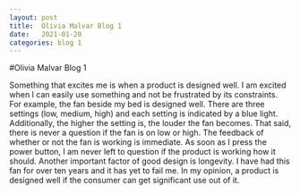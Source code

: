 ```yaml
---
layout: post
title:  Olivia Malvar Blog 1
date:   2021-01-20
categories: blog 1
---
```

#Olivia Malvar Blog 1

Something that excites me is when a product is designed well. I am excited when I can easily use something and not be frustrated by its constraints. For example, the fan beside my bed is designed well. There are three settings (low, medium, high) and each setting is indicated by a blue light. Additionally, the higher the setting is, the louder the fan becomes. That said, there is never a question if the fan is on low or high. The feedback of whether or not the fan is working is immediate. As soon as I press the power button, I am never left to question if the product is working how it should. Another important factor of good design is longevity. I have had this fan for over ten years and it has yet to fail me. In my opinion, a product is designed well if the consumer can get significant use out of it. 

